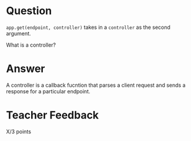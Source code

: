 # Question

`app.get(endpoint, controller)` takes in a `controller` as the second argument.

What is a controller?

# Answer

A controller is a callback fucntion that parses a client request and sends a response for a particular endpoint.

# Teacher Feedback

X/3 points
